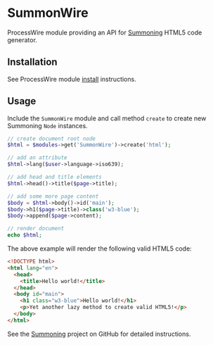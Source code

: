 # SummonWire

ProcessWire module providing an API for [Summoning](https://github.com/arnobaer/Summoning) HTML5 code generator.

## Installation

See ProcessWire module [install](http://modules.processwire.com/install-uninstall/) instructions.

## Usage

Include the `SummonWire` module and call method `create` to create new Summoning `Node` instances. 

```php
// create document root node
$html = $modules->get('SummonWire')->create('html');

// add an attribute
$html->lang($user->language->iso639);

// add head and title elements
$html->head()->title($page->title);

// add some more page content
$body = $html->body()->id('main');
$body->h1($page->title)->class('w3-blue');
$body->append($page->content);

// render document
echo $html;
```

The above example will render the following valid HTML5 code:

```html
<!DOCTYPE html>
<html lang="en">
  <head>
    <title>Hello world!</title>
  </head>
  <body id="main">
    <h1 class="w3-blue">Hello world!</h1>
    <p>Yet another lazy method to create valid HTML5!</p>
  </body>
</html>
```

See the [Summoning](https://github.com/arnobaer/Summoning) project on GitHub for detailed instructions.
